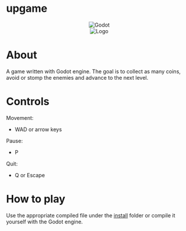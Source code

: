 # upgame
<div align="center">
  <img alt="Godot" src="https://img.shields.io/badge/Godot-478CBF?style=for-the-badge&logo=GodotEngine&logoColor=white"/>
</div>

<div align="center">
  <img alt="Logo" src="other/game.gif">
</div>


# About
A game written with Godot engine. The goal is to collect as many coins, avoid or stomp the enemies and advance to the next level.

# Controls
Movement:
- WAD or arrow keys

Pause:
- P

Quit:
- Q or Escape

# How to play
Use the appropriate compiled file under the [install](/install) folder or compile it yourself with the Godot engine.
